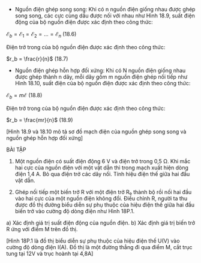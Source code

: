 * Nguồn điện ghép song song:
Khi có n nguồn điện giống nhau được ghép song song, các cực cùng dấu được nối với nhau như Hình 18.9, suất điện động của bộ nguồn điện được xác định theo công thức:

$\mathscr{E}_b = \mathscr{E}_1 = \mathscr{E}_2 = ... = \mathscr{E}_n$ (18.6)

Điện trở trong của bộ nguồn điện được xác định theo công thức:

$r_b = \frac{r}{n}$ (18.7)

* Nguồn điện ghép hỗn hợp đối xứng:
Khi có N nguồn điện giống nhau được ghép thành n dãy, mỗi dãy gồm m nguồn điện ghép nối tiếp như Hình 18.10, suất điện của bộ nguồn điện được xác định theo công thức:

$\mathscr{E}_b = m\mathscr{E}$ (18.8)

Điện trở trong của bộ nguồn điện được xác định theo công thức:

$r_b = \frac{mr}{n}$ (18.9)

[Hình 18.9 và 18.10 mô tả sơ đồ mạch điện của nguồn ghép song song và nguồn ghép hỗn hợp đối xứng]

BÀI TẬP

1. Một nguồn điện có suất điện động 6 V và điện trở trong 0,5 Ω. Khi mắc hai cực của nguồn điện với một vật dẫn thì trong mạch xuất hiện dòng điện 1,4 A. Bỏ qua điện trở các dây nối. Tính hiệu điện thế giữa hai đầu vật dẫn.

2. Ghép nối tiếp một biến trở R với một điện trở R₀ thành bộ rồi nối hai đầu vào hai cực của một nguồn điện không đổi. Điều chỉnh R, người ta thu được đồ thị đường biểu diễn sự phụ thuộc của hiệu điện thế giữa hai đầu biến trở vào cường độ dòng điện như Hình 18P.1.

a) Xác định giá trị suất điện động của nguồn điện.
b) Xác định giá trị biến trở R ứng với điểm M trên đồ thị.

[Hình 18P.1 là đồ thị biểu diễn sự phụ thuộc của hiệu điện thế U(V) vào cường độ dòng điện I(A). Đồ thị là một đường thẳng đi qua điểm M, cắt trục tung tại 12V và trục hoành tại 4,8A]